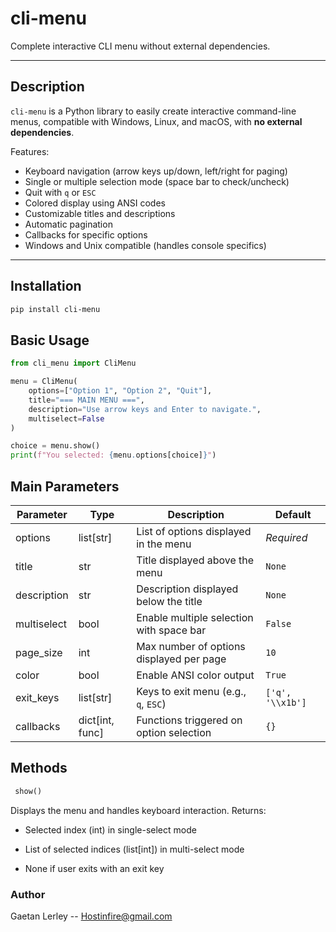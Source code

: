 # cli-menu

Complete interactive CLI menu without external dependencies.

---

## Description

`cli-menu` is a Python library to easily create interactive command-line menus, compatible with Windows, Linux, and macOS, with **no external dependencies**.

Features:  
- Keyboard navigation (arrow keys up/down, left/right for paging)  
- Single or multiple selection mode (space bar to check/uncheck)  
- Quit with `q` or `ESC`  
- Colored display using ANSI codes  
- Customizable titles and descriptions  
- Automatic pagination  
- Callbacks for specific options  
- Windows and Unix compatible (handles console specifics)

---

## Installation

```bash
pip install cli-menu
```
## Basic Usage

```python
from cli_menu import CliMenu

menu = CliMenu(
    options=["Option 1", "Option 2", "Quit"],
    title="=== MAIN MENU ===",
    description="Use arrow keys and Enter to navigate.",
    multiselect=False
)

choice = menu.show()
print(f"You selected: {menu.options[choice]}")
```
## Main Parameters

| Parameter   | Type             | Description                              | Default          |
| ----------- | ---------------- | ---------------------------------------- | ---------------- |
| options     | list\[str]       | List of options displayed in the menu    | *Required*       |
| title       | str              | Title displayed above the menu           | `None`           |
| description | str              | Description displayed below the title    | `None`           |
| multiselect | bool             | Enable multiple selection with space bar | `False`          |
| page\_size  | int              | Max number of options displayed per page | `10`             |
| color       | bool             | Enable ANSI color output                 | `True`           |
| exit\_keys  | list\[str]       | Keys to exit menu (e.g., `q`, `ESC`)     | `['q', '\\x1b']` |
| callbacks   | dict\[int, func] | Functions triggered on option selection  | `{}`             |

## Methods

```python
 show()
```
Displays the menu and handles keyboard interaction.
Returns:

   - Selected index (int) in single-select mode

   - List of selected indices (list[int]) in multi-select mode

   - None if user exits with an exit key

### Author

Gaetan Lerley -- Hostinfire@gmail.com




